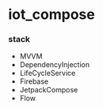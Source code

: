 # iot_compose
### stack
- MVVM
- DependencyInjection
- LifeCycleService
- Firebase
- JetpackCompose
- Flow
